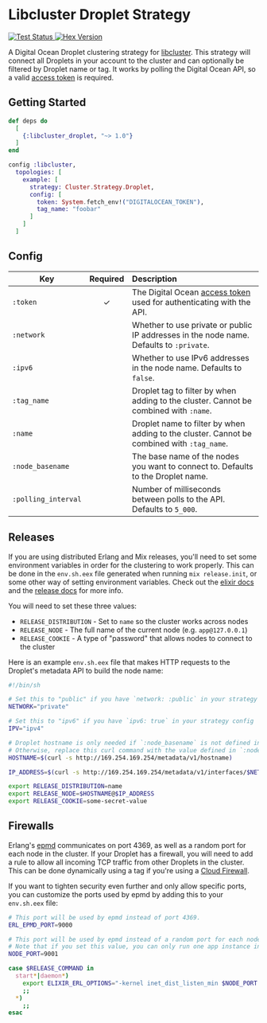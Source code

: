 # Libcluster Droplet Strategy

<a href="https://github.com/jsonmaur/libcluster_droplet/actions/workflows/test.yml">
  <img alt="Test Status" src="https://img.shields.io/github/actions/workflow/status/jsonmaur/libcluster_droplet/test.yml?label=test&style=plastic">
</a>

<a href="https://hexdocs.pm/libcluster_droplet/">
  <img alt="Hex Version" src="https://img.shields.io/hexpm/v/libcluster_droplet?style=plastic" />
</a>

A Digital Ocean Droplet clustering strategy for [libcluster](https://github.com/bitwalker/libcluster). This strategy will connect all Droplets in your account to the cluster and can optionally be filtered by Droplet name or tag. It works by polling the Digital Ocean API, so a valid [access token](https://docs.digitalocean.com/reference/api/create-personal-access-token/) is required.

## Getting Started

```elixir
def deps do
  [
    {:libcluster_droplet, "~> 1.0"}
  ]
end
```

```elixir
config :libcluster,
  topologies: [
    example: [
      strategy: Cluster.Strategy.Droplet,
      config: [
        token: System.fetch_env!("DIGITALOCEAN_TOKEN"),
        tag_name: "foobar"
      ]
    ]
  ]
```

## Config

| Key | Required | Description |
| --- | :------: | :---------- |
| `:token` | ✓ | The Digital Ocean [access token](https://docs.digitalocean.com/reference/api/create-personal-access-token/) used for authenticating with the API. |
| `:network` |  | Whether to use private or public IP addresses in the node name. Defaults to `:private`. |
| `:ipv6` |  | Whether to use IPv6 addresses in the node name. Defaults to `false`. |
| `:tag_name` |  | Droplet tag to filter by when adding to the cluster. Cannot be combined with `:name`. |
| `:name` |  | Droplet name to filter by when adding to the cluster. Cannot be combined with `:tag_name`. |
| `:node_basename` |  | The base name of the nodes you want to connect to. Defaults to the Droplet name. |
| `:polling_interval` |  | Number of milliseconds between polls to the API. Defaults to `5_000`. |

## Releases

If you are using distributed Erlang and Mix releases, you'll need to set some environment variables in order for the clustering to work properly. This can be done in the `env.sh.eex` file generated when running `mix release.init`, or some other way of setting environment variables. Check out the [elixir docs](https://elixir-lang.org/getting-started/mix-otp/config-and-releases.html#operating-system-environment-configuration) and the [release docs](https://hexdocs.pm/mix/Mix.Tasks.Release.html#module-vm-args-and-env-sh-env-bat) for more info.

You will need to set these three values:

  * `RELEASE_DISTRIBUTION` - Set to `name` so the cluster works across nodes
  * `RELEASE_NODE` - The full name of the current node (e.g. `app@127.0.0.1`)
  * `RELEASE_COOKIE` - A type of "password" that allows nodes to connect to the cluster

Here is an example `env.sh.eex` file that makes HTTP requests to the Droplet's metadata API to build the node name:

```sh
#!/bin/sh

# Set this to "public" if you have `network: :public` in your strategy config
NETWORK="private"

# Set this to "ipv6" if you have `ipv6: true` in your strategy config
IPV="ipv4"

# Droplet hostname is only needed if `:node_basename` is not defined in your strategy config.
# Otherwise, replace this curl command with the value defined in `:node_basename`.
HOSTNAME=$(curl -s http://169.254.169.254/metadata/v1/hostname)

IP_ADDRESS=$(curl -s http://169.254.169.254/metadata/v1/interfaces/$NETWORK/0/$IPV/address)

export RELEASE_DISTRIBUTION=name
export RELEASE_NODE=$HOSTNAME@$IP_ADDRESS
export RELEASE_COOKIE=some-secret-value
```

## Firewalls

Erlang's [epmd](https://www.erlang.org/doc/man/epmd.html) communicates on port 4369, as well as a random port for each node in the cluster. If your Droplet has a firewall, you will need to add a rule to allow all incoming TCP traffic from other Droplets in the cluster. This can be done dynamically using a tag if you're using a [Cloud Firewall](https://docs.digitalocean.com/products/networking/firewalls/).

If you want to tighten security even further and only allow specific ports, you can customize the ports used by epmd by adding this to your `env.sh.eex` file:

```sh
# This port will be used by epmd instead of port 4369.
ERL_EPMD_PORT=9000

# This port will be used by epmd instead of a random port for each node.
# Note that if you set this value, you can only run one app instance in each Droplet.
NODE_PORT=9001

case $RELEASE_COMMAND in
  start*|daemon*)
    export ELIXIR_ERL_OPTIONS="-kernel inet_dist_listen_min $NODE_PORT inet_dist_listen_max $NODE_PORT"
    ;;
  *)
    ;;
esac
```
